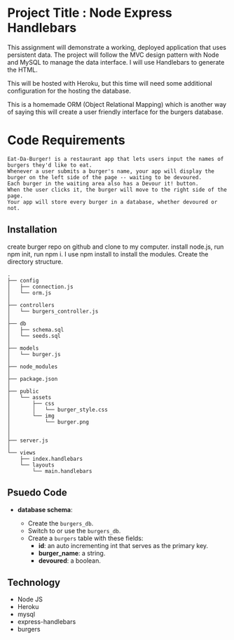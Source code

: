 
# Project Title : Node Express Handlebars

This assignment will demonstrate a working, deployed application that uses persistent data. The project will follow the MVC design pattern with Node and MySQL to manage the data interface. I will use Handlebars to generate the HTML.

This will be hosted with Heroku, but this time will need some additional configuration for the hosting the database.

This is a homemade ORM (Object Relational Mapping) which is another way of saying this will create a user friendly interface for the burgers database.

# Code Requirements

```
Eat-Da-Burger! is a restaurant app that lets users input the names of burgers they'd like to eat.
Whenever a user submits a burger's name, your app will display the burger on the left side of the page -- waiting to be devoured. 
Each burger in the waiting area also has a Devour it! button. 
When the user clicks it, the burger will move to the right side of the page. 
Your app will store every burger in a database, whether devoured or not.
```


## Installation
create burger repo on github and clone to my computer.
install node.js, run npm init, run npm i.
I use npm install to install the modules.
Create the directory structure.
```
.
├── config
│   ├── connection.js
│   └── orm.js
│ 
├── controllers
│   └── burgers_controller.js
│
├── db
│   ├── schema.sql
│   └── seeds.sql
│
├── models
│   └── burger.js
│ 
├── node_modules
│ 
├── package.json
│
├── public
│   └── assets
│       ├── css
│       │   └── burger_style.css
│       └── img
│           └── burger.png
│   
│
├── server.js
│
└── views
    ├── index.handlebars
    └── layouts
        └── main.handlebars
```



## Psuedo Code

* **database schema**:

  * Create the `burgers_db`.
  * Switch to or use the `burgers_db`.
  * Create a `burgers` table with these fields:
     * **id**: an auto incrementing int that serves as the primary key.
     * **burger_name**: a string.
     * **devoured**: a boolean.

  

## Technology
- Node JS
- Heroku
- mysql
- express-handlebars
- burgers



